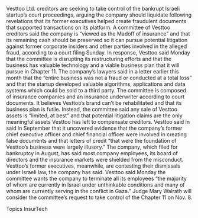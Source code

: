 Vesttoo Ltd. creditors are seeking to take control of the bankrupt Israeli startup’s court proceedings, arguing the company should liquidate following revelations that its former executives helped create fraudulent documents that supported transactions on its platform.
A committee of Vesttoo creditors said the company is “viewed as the Madoff of insurance” and that its remaining cash should be preserved so it can pursue potential litigation against former corporate insiders and other parties involved in the alleged fraud, according to a court filing Sunday.
In response, Vesttoo said Monday that the committee is disrupting its restructuring efforts and that the business has valuable technology and a viable business plan that it will pursue in Chapter 11. The company’s lawyers said in a letter earlier this month that the “entire business was not a fraud or conducted at a total loss” and that the startup developed valuable algorithms, applications and data systems which could be sold to a third party.
The committee is composed of insurance companies and an insurance underwriter according to court documents. It believes Vesttoo’s brand can’t be rehabilitated and that its business plan is futile. Instead, the committee said any sale of Vesttoo assets is “limited, at best” and that potential litigation claims are the only meaningful assets Vesttoo has left to compensate creditors.
Vesttoo said in said in September that it uncovered evidence that the company’s former chief executive officer and chief financial officer were involved in creating false documents and that letters of credit “that were the foundation of Vesttoo’s business were largely illusory.”
The company, which filed for bankruptcy in August, has said most company employees, its board of directors and the insurance markets were shielded from the misconduct. Vesttoo’s former executives, meanwhile, are contesting their dismissals under Israeli law, the company has said.
Vesttoo said Monday the committee wants the company to terminate all its employees “the majority of whom are currently in Israel under unthinkable conditions and many of whom are currently serving in the conflict in Gaza.”
Judge Mary Walrath will consider the committee’s request to take control of the Chapter 11 on Nov. 8.

Topics
InsurTech

